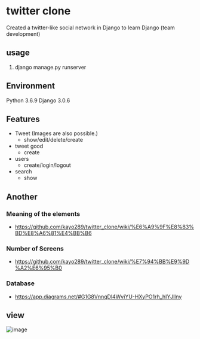 # twitter clone
Created a twitter-like social network in Django to learn Django (team development)

## usage
1. django manage.py runserver

## Environment
Python 3.6.9 
Django 3.0.6 

## Features 
* Tweet (Images are also possible.)
  * show/edit/delete/create
* tweet good
  * create
* users
  * create/login/logout
* search 
  * show

## Another 

### Meaning of the elements  
* https://github.com/kayo289/twitter_clone/wiki/%E6%A9%9F%E8%83%BD%E8%A6%81%E4%BB%B6

### Number of Screens 
* https://github.com/kayo289/twitter_clone/wiki/%E7%94%BB%E9%9D%A2%E6%95%B0

### Database 
* https://app.diagrams.net/#G1G8VnnqDl4WviYU-HXyPO1rh_hIYJllny  

## view 
![image](https://user-images.githubusercontent.com/39555606/115956020-75045500-a535-11eb-934e-33d653d4192c.png)
 

